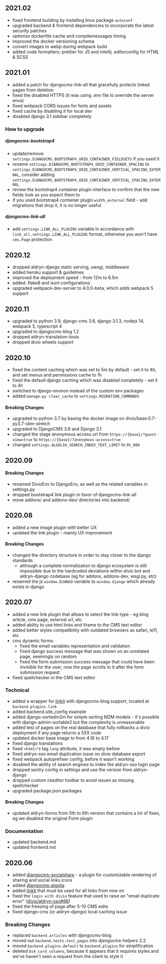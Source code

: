 2021.02
-------------------------------------------------------------------------------

- fixed frontend building by installing linux package `autoconf`
- upgraded backend & frontend dependencies to incorporate the latest security patches
- optimize dockerfile cache and compilemessages timing
- improved the docker versioning schema
- convert images to webp during webpack build
- added code formatters: prettier for JS and intellij .editorconfig for HTML & SCSS

2021.01
-------------------------------------------------------------------------------

- added a patch for djangocms-link-all that gracefully protects linked pages from deletion
- fixed the disabled HTTPS (it was using .env file to override the server envs)
- fixed webpack CORS issues for fonts and assets
- fixed cache by disabling it for local dev
- disabled django 3.1 sidebar completely

### How to upgrade

##### djangocms-bootstrap4
- update/remove `settings.DJANGOCMS_BOOTSTRAP4_GRID_CONTAINER_FIELDSETS` if you used it
- rename `settings.DJANGOCMS_BOOTSTRAP4_GRID_CONTAINER_SPACING` to `settings.DJANGOCMS_BOOTSTRAP4_GRID_CONTAINER_VERTICAL_SPACING_EXTERNAL`, consider adding `settings.DJANGOCMS_BOOTSTRAP4_GRID_CONTAINER_VERTICAL_SPACING_EXTERNAL`
- review the bootstrap4 container plugin interface to confirm that the new fields look as you expect them to
- if you used bootstrap4 container plugin `width_external` field - add migrations that drop it, it is no longer useful

##### djangocms-link-all
- add `settings.LINK_ALL_PLUGINS` variable in accordance with `link_all.settings.LINK_ALL_PLUGINS` format, otherwise you won't have `cms.Page` protection

2020.12
-------------------------------------------------------------------------------

- dropped aldryn-django static serving, uwsgi, middleware
- added heroku support & guidelines
- improved the deployment speed - from 12m to 6.5m
- added .flake8 and isort configurations
- upgraded webpack-dev-server to 4.0.0-beta, which adds webpack 5 support


2020.11
-------------------------------------------------------------------------------

- upgraded to python 3.9, django-cms 3.8, django 3.1.3, nodejs 14, webpack 5, typescript 4
- upgraded to djangocms-blog 1.2
- dropped aldryn-translation-tools
- dropped divio wheels support

2020.10
-------------------------------------------------------------------------------

- fixed the content caching which was set to 5m by default - set it to 4h, and set menus and permissions cache to 1h
- fixed the default django caching which was disabled completely - set it to 4h
- switched to django-environ instead of the custom env packages
- added `manage.py clear_cache` to `settings.MIGRATION_COMMANDS`

#### Breaking Changes
- upgraded to python 3.7 by basing the docker image on divio/base:0.7-py3.7-slim-stretch
- upgraded to DjangoCMS 3.8 and Django 3.1
- changed the stage anonymous access url from `https://{base}/?guest-view=true` to `https://{base}/?anonymous-access=true`
- changed `settings.ALGOLIA_SEARCH_INDEX_TEXT_LIMIT` to `95_000`


2020.09
-------------------------------------------------------------------------------

#### Breaking Changes
- renamed DivioEnv to DjangoEnv, as well as the related variables in settings.py
- dropped bootstrap4 link plugin in favor of djangocms-link-all
- move addons/ and addons-dev/ directories into backend/


2020.08
-------------------------------------------------------------------------------

- added a new image plugin with better UX
- updated the link plugin - mainly UX improvement

#### Breaking Changes

- changed the directory structure in order to stay closer to the django standards
    - although a complete normalization to django ecosystem is still impossible due to the hardcoded deviations within divio bot and aldryn-django codebase (eg for addons, addons-dev, wsgi.py, etc)
- renamed the js `window.DJANGO` variable to `window.django` which already exists in django


2020.07
-------------------------------------------------------------------------------

- added a new link plugin that allows to select the link type - eg blog article, cms page, external url, etc
- added ability to use html links and iframe to the CMS text editor
- added better styles compatibility with outdated browsers as safari, ie11, etc
- cms dynamic forms:
    - fixed the email variables representation and validation
    - fixed django success message that was shown on an unrelated page, seemingly on random
    - fixed the form submission success message that could have been invisible for the user, now the page scrolls to it after the form submission request
- fixed spellchecker in the CMS text editor

### Technical

- added a wrapper for [linkit](https://github.com/dreipol/linkit) with djangocms-blog support, located at `backend.plugins.link`
- added backend.site_config example
- added django-sortedm2m for simple sorting M2M models - it's possible with django-admin-sortable2 but the complexity is unreasonable
- added test of pages on the real database that fully rollbacks a divio deployment if any page returns a 5XX code 
- updated docker base image to from 4.16 to 4.17
- fixed django translations
- fixed `<html>`'s tag `lang` attribute, it was empty before
- fixed aldryn-sso email duplication issue on divio database export
- fixed webpack autoprefixer config, before it wasn't working
- disabled the ability of search engines to index the aldryn-sso login page
- dropped sentry config in settings and use the version from aldryn-django
- dropped custom ckeditor toolbar to avoid issues as missing spellchecker
- upgraded package.json packages

#### Breaking Changes

- updated aldryn-forms from 5th to 6th version that contains a lot of fixes, eg we disabled the original Form plugin

### Documentation

- updated backend.md
- updated frontend.md

2020.06
-------------------------------------------------------------------------------

- added [djangocms-socialshare](https://gitlab.com/what-digital/djangocms-socialshare) - a plugin for customizable rendering of sharing and social links icons
- added [djangocms-algolia](https://gitlab.com/victor.yunenko/djangocms-algolia)
- added [linkit](https://github.com/dreipol/linkit) that must be used for all links from now on
- fixed the `login with divio` feature that used to raise an "email duplicate error" ([divio/aldryn-sso#66](https://github.com/divio/aldryn-sso/issues/66))
- fixed the freezing of page after 5-10 CMS edits
- fixed django-cms (or aldryn-django) local caching issue

### Breaking Changes

- replaced `backend.articles` with djangocms-blog
- moved out `backend.tests.test_pages` into djangocms-helpers 2.2
- moved `backend.plugins.default` to `backend.plugins` for simplification
- deleted `bs4_card_columns`, because it appears that it requires styles and we've haven't seen a request from the client to style it
